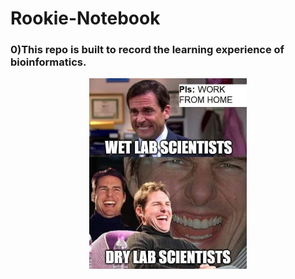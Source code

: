 # Rookie-Notebook
### 0)This repo is built to record the learning experience of bioinformatics.

<div align=center>
<img src="92133596_636243753886758_4898576175804186624_n.jpg" width=50% height=50%/>
</div>
